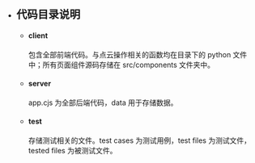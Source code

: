 
- ## 代码目录说明
   - #### client 
       包含全部前端代码。与点云操作相关的函数均在目录下的 python 文件中；所有页面组件源码存储在 src/components 文件夹中。
   - #### server
       app.cjs 为全部后端代码，data 用于存储数据。
   - #### test
       存储测试相关的文件。test cases 为测试用例，test files 为测试文件，tested files 为被测试文件。


